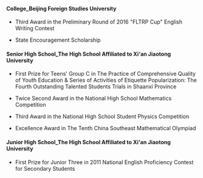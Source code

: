 #### College_Beijing Foreign Studies University

- Third Award in the Preliminary Round of 2016 "FLTRP Cup" English Writing Contest
[](pic/c_c_November-2016.jpg)

- State Encouragement Scholarship
[](pic/c_c_December-2016.jpg)  



#### Senior High School_The High School Affiliated to Xi'an Jiaotong University


- First Prize for Teens' Group C in The Practice of Comprehensive Quality of Youth Education & Series of Activities of Etiquette Popularization: The Fourth Outstanding Talented Students Trials in Shaanxi Province
[](pic/c_s_March-2013.jpg)

- Twice Second Award in the National High School Mathematics Competition
[](pic/c_s_October-2013.jpg)
[](pic/c_s_September-2014.jpg)

- Third Award in the National High School Student Physics Competition
[](pic/c_s_November-2014.jpg)

- Excellence Award in The Tenth China Southeast Mathematical Olympiad
[](pic/c_s_July-2013.jpg)  


#### Junior High School_The High School Affiliated to Xi'an Jiaotong University
- First Prize for Junior Three in 2011 National English Proficiency Contest for Secondary Students
[](pic/c_j_December-2011.jpg)
